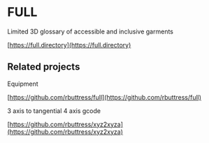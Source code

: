 
# FULL

Limited 3D glossary of accessible and inclusive garments

[https://full.directory](https://full.directory)


## Related projects

Equipment 

[https://github.com/rbuttress/full](https://github.com/rbuttress/full)


3 axis to tangential 4 axis gcode

[https://github.com/rbuttress/xyz2xyza](https://github.com/rbuttress/xyz2xyza)
